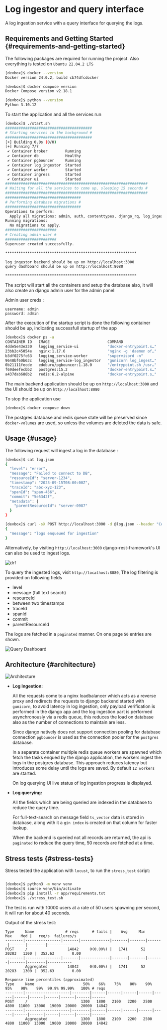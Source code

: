# Log ingestor and query interface


A log ingestion service with a query interface for querying the logs.


## Requirements and Getting Started {#requirements-and-getting-started}

The following packages are required for running the project.
Also everything is tested on `Ubuntu 22.04.2 LTS`

```bash
[devbox]$ docker --version
Docker version 24.0.2, build cb74dfcdocker

[devbox]$ docker compose version  
Docker Compose version v2.18.1

[devbox]$ python --version
Python 3.10.12
```

To start the application and all the services run

```bash
[devbox]$ ./start.sh
#######################################
# Starting services in the background #
#######################################
[+] Building 0.0s (0/0)
[+] Running 7/7
 ✔ Container broker        Running                                                                                                                                                                                              0.0s
 ✔ Container db            Healthy                                                                                                                                                                                             13.3s
 ✔ Container pgbouncer     Running                                                                                                                                                                                              0.0s
 ✔ Container log_ingestor  Started                                                                                                                                                                                             14.0s
 ✔ Container worker        Started                                                                                                                                                                                             13.8s
 ✔ Container ingress       Started                                                                                                                                                                                             12.6s
 ✔ Container ui            Started                                                                                                                                                                                             12.9s
################################################################
# Waiting for all the services to come up, sleeping 15 seconds #
################################################################
##################################
# Performing database migrations #
##################################
Operations to perform:
  Apply all migrations: admin, auth, contenttypes, django_rq, log_ingestor, sessions
Running migrations:
  No migrations to apply.
#######################
# Creating admin user #
#######################
Superuser created successfully.

***********************************************************

log ingestor backend should be up on http://localhost:3000
query dashboard should be up on http://localhost:8080

***********************************************************
```

The script will start all the containers and setup the database also,
it will also create an django admin user for the admin panel

Admin user creds : 
```
username: admin
password: admin
```

After the execution of the startup script is done the following container should be up,
indicating successfull startup of the app

```bash
[devbox]$ docker ps -a
CONTAINER ID   IMAGE                          COMMAND                  CREATED          STATUS                    PORTS                                                 NAMES
4dde5e43e230   logging_service-ui             "docker-entrypoint.s…"   26 minutes ago   Up 26 minutes             8080/tcp, 0.0.0.0:8080->5173/tcp, :::8080->5173/tcp   ui
23bb2c45054e   nginx:1.17.6                   "nginx -g 'daemon of…"   26 minutes ago   Up 26 minutes             0.0.0.0:3000->80/tcp, :::3000->80/tcp                 ingress
b3df0275fc63   logging_service-worker         "supervisord -n"         26 minutes ago   Up 26 minutes             8000/tcp                                              worker
9648bf60b63c   logging_service-log_ingestor   "gunicorn log_ingest…"   26 minutes ago   Up 26 minutes             8000/tcp                                              log_ingestor
0b21111fecde   edoburu/pgbouncer:1.18.0       "/entrypoint.sh /usr…"   26 minutes ago   Up 26 minutes             0.0.0.0:5432->5432/tcp, :::5432->5432/tcp             pgbouncer
f69deefecbb2   postgres:15.2                  "docker-entrypoint.s…"   26 minutes ago   Up 26 minutes (healthy)   5432/tcp                                              db
a437dab688b2   redis:6.2-alpine               "docker-entrypoint.s…"   26 minutes ago   Up 26 minutes             0.0.0.0:6379->6379/tcp, :::6379->6379/tcp             broker
```


The main backend application should be up on `http://localhost:3000` and the UI should be up on `http://localhost:8080`


To stop the application use

```bash
[devbox]$ docker compose down
```

The postgres database and redis queue state will be preserved since `docker-volumes` are used, so unless the volumes are deleted the data is safe.


## Usage {#usage}

The following request will ingest a log in the database :

```bash
[devbox]$ cat log.json
{
  "level": "error",
  "message": "Failed to connect to DB",
  "resourceId": "server-1234",
  "timestamp": "2023-09-15T08:00:00Z",
  "traceId": "abc-xyz-123",
  "spanId": "span-456",
  "commit": "5e5342f",
  "metadata": {
    "parentResourceId": "server-0987"
  }
}

[devbox]$ curl -sX POST http://localhost:3000 -d @log.json --header "Content-Type: application/json"
{
  "message": "logs enqueued for ingestion"
}

```

Alternatively, by visiting `http://localhost:3000` django-rest-framework's UI can also be used to ingest logs.

![drf](./drf.png)

To query the ingested logs, visit `http://localhost:8080`, 
The log filtering is provided on following fields
 - level
 - message (full text search)
 - resourceId
 - between two timestamps
 - traceId
 - spanId
 - commit
 - parentResourceId

The logs are fetched in a `paginated` manner. On one page `50` entries are shown.

![Query Dashboard](./ui.png)

## Architecture {#architecture}

![Architecture](./arch.png)

- **Log Ingestion:** 

    All the requests come to a nginx loadbalancer which acts as a reverse proxy and redirects the requests to django backend started with `gunicorn`, 
    to avoid latency in log ingestion, only payload verification is performed in the django app and the log ingestion part is performed asynchronously via
    a redis queue, this reduces the load on database also as the number of connections to maintain are less.

    Since django natively does not support connection pooling for database connection `pgbouncer` is used as the connection pooler for the `postgres` database.

    In a separate container multiple redis queue workers are spawned which fetch the tasks enqued by the django application, the workers ingest the logs in 
    the postgres database. This approach reduces latency but introduces some delay until the logs are saved. By default `12 workers` are started.

    On log querying UI live status of log ingestion progress is displayed.

- **Log querying:**

    All the fields which are being queried are indexed in the database to reduce the query time.
    
    For full-text-search on message field `ts_vector` data is stored in database, along with it a `gin index` is created on that column for faster lookup.

    When the backend is queried not all records are returned, the api is `paginated` to reduce the query time, 50 records are fetched at a time.


## Stress tests {#stress-tests}

Stress tested the application with `locust`, to run the `stress_test` script:

```bash

[devbox]$ python3 -m venv venv
[devbox]$ source venv/bin/activate
[devbox]$ pip install -r app/requirements.txt
[devbox]$ ./stress_test.sh
```

The test is run with 10000 users at a rate of 50 users spawning per second, it will run for about 40 seconds.

Output of the stress test:

```
Type     Name              # reqs      # fails |    Avg     Min     Max    Med |   req/s  failures/s
--------|----------------|-------|-------------|-------|-------|-------|-------|--------|-----------
POST     /                  14842     0(0.00%) |   1741      52   20283   1300 |  352.63        0.00
--------|----------------|-------|-------------|-------|-------|-------|-------|--------|-----------
         Aggregated         14842     0(0.00%) |   1741      52   20283   1300 |  352.63        0.00

Response time percentiles (approximated)
Type     Name                      50%    66%    75%    80%    90%    95%    98%    99%  99.9% 99.99%   100% # reqs
--------|--------------------|--------|------|------|------|------|------|------|------|------|------|------|------
POST     /                        1300   1800   2100   2200   2500   4800  11000  13000  19000  20000  20000  14842
--------|--------------------|--------|------|------|------|------|------|------|------|------|------|------|------
         Aggregated               1300   1800   2100   2200   2500   4800  11000  13000  19000  20000  20000  14842

```

